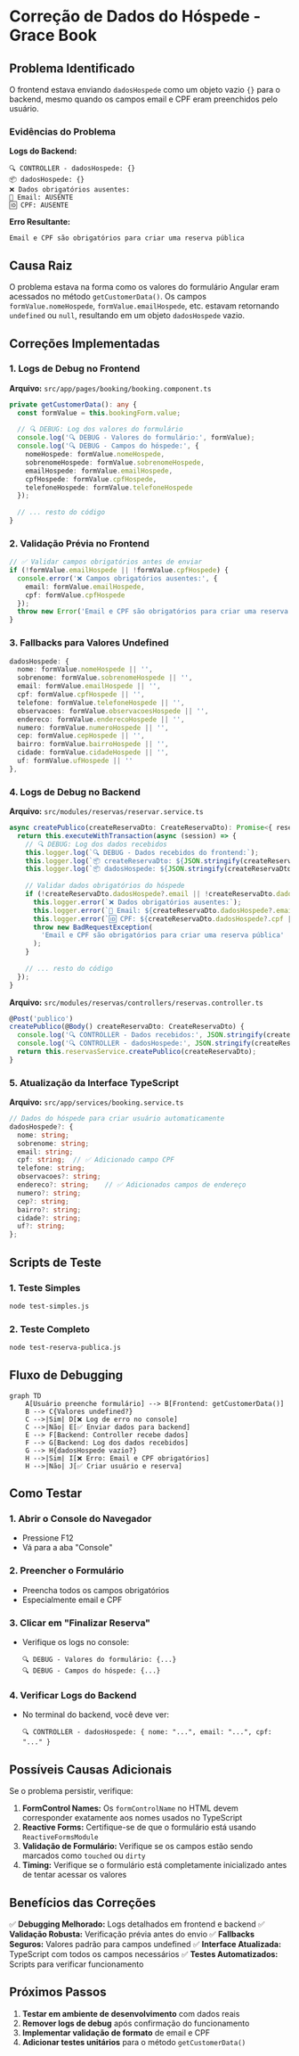 # Correção de Dados do Hóspede - Grace Book

## Problema Identificado

O frontend estava enviando `dadosHospede` como um objeto vazio `{}` para o backend, mesmo quando os campos email e CPF eram preenchidos pelo usuário.

### Evidências do Problema

**Logs do Backend:**
```
🔍 CONTROLLER - dadosHospede: {}
📦 dadosHospede: {}
❌ Dados obrigatórios ausentes:
📧 Email: AUSENTE
🆔 CPF: AUSENTE
```

**Erro Resultante:**
```
Email e CPF são obrigatórios para criar uma reserva pública
```

## Causa Raiz

O problema estava na forma como os valores do formulário Angular eram acessados no método `getCustomerData()`. Os campos `formValue.nomeHospede`, `formValue.emailHospede`, etc. estavam retornando `undefined` ou `null`, resultando em um objeto `dadosHospede` vazio.

## Correções Implementadas

### 1. Logs de Debug no Frontend

**Arquivo:** `src/app/pages/booking/booking.component.ts`

```typescript
private getCustomerData(): any {
  const formValue = this.bookingForm.value;
  
  // 🔍 DEBUG: Log dos valores do formulário
  console.log('🔍 DEBUG - Valores do formulário:', formValue);
  console.log('🔍 DEBUG - Campos do hóspede:', {
    nomeHospede: formValue.nomeHospede,
    sobrenomeHospede: formValue.sobrenomeHospede,
    emailHospede: formValue.emailHospede,
    cpfHospede: formValue.cpfHospede,
    telefoneHospede: formValue.telefoneHospede
  });
  
  // ... resto do código
}
```

### 2. Validação Prévia no Frontend

```typescript
// ✅ Validar campos obrigatórios antes de enviar
if (!formValue.emailHospede || !formValue.cpfHospede) {
  console.error('❌ Campos obrigatórios ausentes:', {
    email: formValue.emailHospede,
    cpf: formValue.cpfHospede
  });
  throw new Error('Email e CPF são obrigatórios para criar uma reserva');
}
```

### 3. Fallbacks para Valores Undefined

```typescript
dadosHospede: {
  nome: formValue.nomeHospede || '',
  sobrenome: formValue.sobrenomeHospede || '',
  email: formValue.emailHospede || '',
  cpf: formValue.cpfHospede || '',
  telefone: formValue.telefoneHospede || '',
  observacoes: formValue.observacoesHospede || '',
  endereco: formValue.enderecoHospede || '',
  numero: formValue.numeroHospede || '',
  cep: formValue.cepHospede || '',
  bairro: formValue.bairroHospede || '',
  cidade: formValue.cidadeHospede || '',
  uf: formValue.ufHospede || ''
},
```

### 4. Logs de Debug no Backend

**Arquivo:** `src/modules/reservas/reservar.service.ts`

```typescript
async createPublico(createReservaDto: CreateReservaDto): Promise<{ reserva: Reserva; pagamento: any }> {
  return this.executeWithTransaction(async (session) => {
    // 🔍 DEBUG: Log dos dados recebidos
    this.logger.log(`🔍 DEBUG - Dados recebidos do frontend:`);
    this.logger.log(`📦 createReservaDto: ${JSON.stringify(createReservaDto, null, 2)}`);
    this.logger.log(`📦 dadosHospede: ${JSON.stringify(createReservaDto.dadosHospede, null, 2)}`);
    
    // Validar dados obrigatórios do hóspede
    if (!createReservaDto.dadosHospede?.email || !createReservaDto.dadosHospede?.cpf) {
      this.logger.error(`❌ Dados obrigatórios ausentes:`);
      this.logger.error(`📧 Email: ${createReservaDto.dadosHospede?.email || 'AUSENTE'}`);
      this.logger.error(`🆔 CPF: ${createReservaDto.dadosHospede?.cpf || 'AUSENTE'}`);
      throw new BadRequestException(
        'Email e CPF são obrigatórios para criar uma reserva pública'
      );
    }
    
    // ... resto do código
  });
}
```

**Arquivo:** `src/modules/reservas/controllers/reservas.controller.ts`

```typescript
@Post('publico')
createPublico(@Body() createReservaDto: CreateReservaDto) {
  console.log('🔍 CONTROLLER - Dados recebidos:', JSON.stringify(createReservaDto, null, 2));
  console.log('🔍 CONTROLLER - dadosHospede:', JSON.stringify(createReservaDto.dadosHospede, null, 2));
  return this.reservasService.createPublico(createReservaDto);
}
```

### 5. Atualização da Interface TypeScript

**Arquivo:** `src/app/services/booking.service.ts`

```typescript
// Dados do hóspede para criar usuário automaticamente
dadosHospede?: {
  nome: string;
  sobrenome: string;
  email: string;
  cpf: string;  // ✅ Adicionado campo CPF
  telefone: string;
  observacoes?: string;
  endereco?: string;    // ✅ Adicionados campos de endereço
  numero?: string;
  cep?: string;
  bairro?: string;
  cidade?: string;
  uf?: string;
};
```

## Scripts de Teste

### 1. Teste Simples
```bash
node test-simples.js
```

### 2. Teste Completo
```bash
node test-reserva-publica.js
```

## Fluxo de Debugging

```mermaid
graph TD
    A[Usuário preenche formulário] --> B[Frontend: getCustomerData()]
    B --> C{Valores undefined?}
    C -->|Sim| D[❌ Log de erro no console]
    C -->|Não| E[✅ Enviar dados para backend]
    E --> F[Backend: Controller recebe dados]
    F --> G[Backend: Log dos dados recebidos]
    G --> H{dadosHospede vazio?}
    H -->|Sim| I[❌ Erro: Email e CPF obrigatórios]
    H -->|Não| J[✅ Criar usuário e reserva]
```

## Como Testar

### 1. **Abrir o Console do Navegador**
- Pressione F12
- Vá para a aba "Console"

### 2. **Preencher o Formulário**
- Preencha todos os campos obrigatórios
- Especialmente email e CPF

### 3. **Clicar em "Finalizar Reserva"**
- Verifique os logs no console:
  ```
  🔍 DEBUG - Valores do formulário: {...}
  🔍 DEBUG - Campos do hóspede: {...}
  ```

### 4. **Verificar Logs do Backend**
- No terminal do backend, você deve ver:
  ```
  🔍 CONTROLLER - dadosHospede: { nome: "...", email: "...", cpf: "..." }
  ```

## Possíveis Causas Adicionais

Se o problema persistir, verifique:

1. **FormControl Names:** Os `formControlName` no HTML devem corresponder exatamente aos nomes usados no TypeScript
2. **Reactive Forms:** Certifique-se de que o formulário está usando `ReactiveFormsModule`
3. **Validação de Formulário:** Verifique se os campos estão sendo marcados como `touched` ou `dirty`
4. **Timing:** Verifique se o formulário está completamente inicializado antes de tentar acessar os valores

## Benefícios das Correções

✅ **Debugging Melhorado:** Logs detalhados em frontend e backend
✅ **Validação Robusta:** Verificação prévia antes do envio
✅ **Fallbacks Seguros:** Valores padrão para campos undefined
✅ **Interface Atualizada:** TypeScript com todos os campos necessários
✅ **Testes Automatizados:** Scripts para verificar funcionamento

## Próximos Passos

1. **Testar em ambiente de desenvolvimento** com dados reais
2. **Remover logs de debug** após confirmação do funcionamento
3. **Implementar validação de formato** de email e CPF
4. **Adicionar testes unitários** para o método `getCustomerData()`
